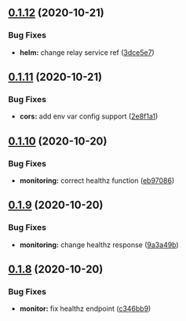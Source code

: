 ## [0.1.12](https://github.com/bsord/rcvr-api/compare/0.1.11...0.1.12) (2020-10-21)


### Bug Fixes

* **helm:** change relay service ref ([3dce5e7](https://github.com/bsord/rcvr-api/commit/3dce5e74e3ed0d65878b739b7e4673a2e910bc2c))



## [0.1.11](https://github.com/bsord/rcvr-api/compare/0.1.10...0.1.11) (2020-10-21)


### Bug Fixes

* **cors:** add env var config support ([2e8f1a1](https://github.com/bsord/rcvr-api/commit/2e8f1a16d3bfc3daf0da347d85b73aaec63a7b46))



## [0.1.10](https://github.com/bsord/rcvr-api/compare/0.1.9...0.1.10) (2020-10-20)


### Bug Fixes

* **monitoring:** correct healthz function ([eb97086](https://github.com/bsord/rcvr-api/commit/eb970863e7b4af5e6978a5d9fe70289bd108c3e1))



## [0.1.9](https://github.com/bsord/rcvr-api/compare/0.1.8...0.1.9) (2020-10-20)


### Bug Fixes

* **monitoring:** change healthz response ([9a3a49b](https://github.com/bsord/rcvr-api/commit/9a3a49be065d566bebd22f4d778a47195a9ce589))



## [0.1.8](https://github.com/bsord/rcvr-api/compare/0.1.7...0.1.8) (2020-10-20)


### Bug Fixes

* **monitor:** fix healthz endpoint ([c346bb9](https://github.com/bsord/rcvr-api/commit/c346bb93db8d0d4e9b7ab3589dedf2bbab86043b))



